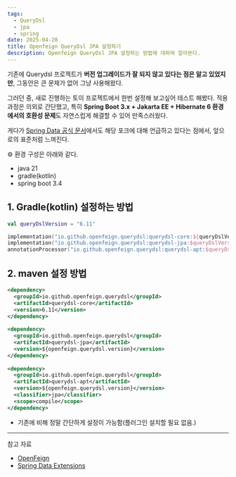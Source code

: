 ```yaml
---
tags:
  - QueryDsl
  - jpa
  - spring
date: 2025-04-20
title: Openfeign QueryDsl JPA 설정하기
description: Openfeign QueryDsl JPA 설정하는 방법에 대하여 알아본다.
---
```

기존에 Querydsl 프로젝트가 **버전 업그레이드가 잘 되지 않고 있다는 점은 알고 있었지만**, 그동안은 큰 문제가 없어 그냥 사용해왔다.

그러던 중, 새로 진행하는 토이 프로젝트에서 한번 설정해 보고싶어 테스트 해봤다.
적용 과정은 의외로 간단했고, 특히 **Spring Boot 3.x + Jakarta EE + Hibernate 6 환경에서의 호환성 문제**도 자연스럽게 해결할 수 있어 만족스러웠다.

게다가 [Spring Data 공식 문서](https://docs.spring.io/spring-data/jpa/reference/repositories/core-extensions.html)에서도 해당 포크에 대해 언급하고 있다는 점에서, 앞으로의 표준처럼 느껴진다.



⚙️ 환경 구성은 아래와 같다.
 - java 21
 - gradle(kotlin)
 - spring boot 3.4


## 1. Gradle(kotlin) 설정하는 방법

```kotlin
val queryDslVersion = "6.11"

implementation("io.github.openfeign.querydsl:querydsl-core:${queryDslVersion}")  
implementation("io.github.openfeign.querydsl:querydsl-jpa:$queryDslVersion")  
annotationProcessor("io.github.openfeign.querydsl:querydsl-apt:$queryDslVersion:jpa")  
```

## 2. maven 설정 방법
```xml
<dependency>  
  <groupId>io.github.openfeign.querydsl</groupId>  
  <artifactId>querydsl-core</artifactId>  
  <version>6.11</version>  
</dependency>  
  
<dependency>  
  <groupId>io.github.openfeign.querydsl</groupId>  
  <artifactId>querydsl-jpa</artifactId>  
  <version>${openfeign.querydsl.version}</version>  
</dependency>  
  
<dependency>  
  <groupId>io.github.openfeign.querydsl</groupId>  
  <artifactId>querydsl-apt</artifactId>  
  <version>${openfeign.querydsl.version}</version>  
  <classifier>jpa</classifier>  
  <scope>compile</scope>  
</dependency>
```

- 기존에 비해 정말 간단하게 설정이 가능함(플러그인 설치할 필요 없음.)


--- 
참고 자료
- [OpenFeign](https://github.com/OpenFeign/querydsl)
- [Spring Data Extensions](https://docs.spring.io/spring-data/jpa/reference/repositories/core-extensions.html)
